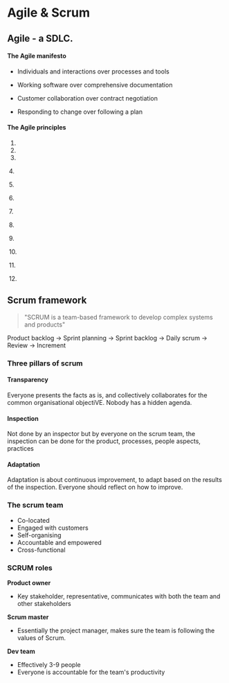 # Agile & Scrum

## Agile - a SDLC. 

#### The Agile manifesto

- Individuals and interactions over processes and tools

- Working software over comprehensive documentation 

- Customer collaboration over contract negotiation

- Responding to change over following a plan 

#### The Agile principles

1. 

2. 

3. 

​	4.

​	5.

​	6.

​	7.

​	8.

​	9.

​	10.

​	11.

​	12.

## Scrum framework

> "SCRUM is a team-based framework to develop complex systems and products"

Product backlog -> Sprint planning -> Sprint backlog -> Daily scrum -> Review -> Increment

### Three pillars of scrum

#### Transparency

Everyone presents the facts as is, and collectively collaborates for the common organisational objectiVE. Nobody has a hidden agenda.

#### Inspection

Not done by an inspector but by everyone on the scrum team, the inspection can be done for the product, processes, people aspects, practices 

#### Adaptation

Adaptation is about continuous improvement, to adapt based on the results of the inspection. Everyone should reflect on how to improve.

### The scrum team

- Co-located
- Engaged with customers
- Self-organising
- Accountable and empowered 
- Cross-functional

### SCRUM roles

**Product owner**

- Key stakeholder, representative, communicates with both the team and other stakeholders

**Scrum master**

- Essentially the project manager, makes sure the team is following the values of Scrum.

**Dev team**

- Effectively 3-9 people
- Everyone is accountable for the team's productivity 

